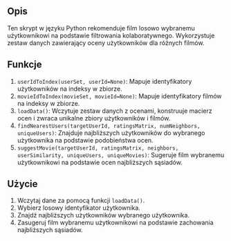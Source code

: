 ## Opis

Ten skrypt w języku Python rekomenduje film losowo wybranemu użytkownikowi na podstawie filtrowania kolaboratywnego. Wykorzystuje zestaw danych zawierający oceny użytkowników dla różnych filmów.

## Funkcje

1. `userIdToIndex(userSet, userId=None)`: Mapuje identyfikatory użytkowników na indeksy w zbiorze.
2. `movieIdToIndex(movieSet, movieId=None)`: Mapuje identyfikatory filmów na indeksy w zbiorze.
3. `loadData()`: Wczytuje zestaw danych z ocenami, konstruuje macierz ocen i zwraca unikalne zbiory użytkowników i filmów.
4. `findNearestUsers(targetUserId, ratingsMatrix, numNeighbors, uniqueUsers)`: Znajduje najbliższych użytkowników do wybranego użytkownika na podstawie podobieństwa ocen.
5. `suggestMovie(targetUserId, ratingsMatrix, neighbors, userSimilarity, uniqueUsers, uniqueMovies)`: Sugeruje film wybranemu użytkownikowi na podstawie ocen najbliższych sąsiadów.

## Użycie

1. Wczytaj dane za pomocą funkcji `loadData()`.
2. Wybierz losowy identyfikator użytkownika.
3. Znajdź najbliższych użytkowników wybranego użytkownika.
4. Zasugeruj film wybranemu użytkownikowi na podstawie zachowania najbliższych sąsiadów.
